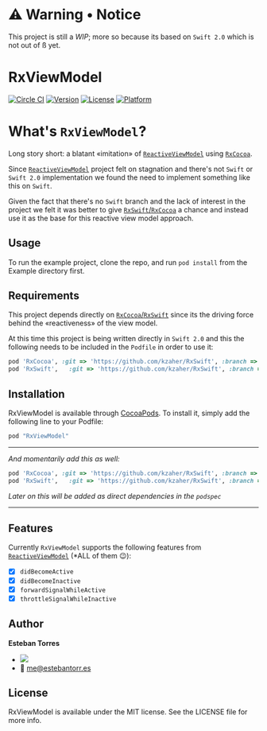 # :warning: Warning • Notice
This project is still a _WIP_; more so because its based on `Swift 2.0` which is not out of ß yet.

# RxViewModel

[![Circle CI](https://circleci.com/gh/esttorhe/RxViewModel.svg?style=svg)](https://circleci.com/gh/esttorhe/RxViewModel)
[![Version](https://img.shields.io/cocoapods/v/RxViewModel.svg?style=flat)](http://cocoapods.org/pods/RxViewModel)
[![License](https://img.shields.io/cocoapods/l/RxViewModel.svg?style=flat)](http://cocoapods.org/pods/RxViewModel)
[![Platform](https://img.shields.io/cocoapods/p/RxViewModel.svg?style=flat)](http://cocoapods.org/pods/RxViewModel)

# What's `RxViewModel`?

Long story short: a blatant «imitation» of [`ReactiveViewModel`][rvm] using [`RxCocoa`][rxcocoa].

Since [`ReactiveViewModel`][rvm] project felt on stagnation and there's not `Swift` or `Swift 2.0` implementation we found the need to implement something like this on `Swift`.

Given the fact that there's no `Swift` branch and the lack of interest in the project we felt it was better to give [`RxSwift`/`RxCocoa`][rxcocoa] a chance and instead use it as the base for this reactive view model approach.

## Usage

To run the example project, clone the repo, and run `pod install` from the Example directory first.

## Requirements

This project depends directly on [`RxCocoa`/`RxSwift`][rxcocoa] since its the driving force behind the «reactiveness» of the view model.

At this time this project is being written directly in `Swift 2.0` and this the following needs to be included in the `Podfile` in order to use it:

```ruby
pod 'RxCocoa', :git => 'https://github.com/kzaher/RxSwift', :branch => 'feature/swift2.0'
pod 'RxSwift',   :git => 'https://github.com/kzaher/RxSwift', :branch => 'feature/swift2.0'
```

## Installation

RxViewModel is available through [CocoaPods](http://cocoapods.org). To install
it, simply add the following line to your Podfile:

```ruby
pod "RxViewModel"
```
---
*And momentarily add this as well:*
```ruby
pod 'RxCocoa', :git => 'https://github.com/kzaher/RxSwift', :branch => 'feature/swift2.0'
pod 'RxSwift',   :git => 'https://github.com/kzaher/RxSwift', :branch => 'feature/swift2.0'
```
*Later on this will be added as direct dependencies in the `podspec`*

---

## Features

Currently `RxViewModel` supports the following features from [`ReactiveViewModel`][rvm] (*ALL of them :wink:):

- [x] `didBecomeActive`
- [x] `didBecomeInactive`
- [x] `forwardSignalWhileActive`
- [x] `throttleSignalWhileInactive`

## Author

__Esteban Torres__ 

- [![](https://img.shields.io/badge/twitter-esttorhe-brightgreen.svg)](https://twitter.com/esttorhe) 
- :email: me@estebantorr.es

## License

RxViewModel is available under the MIT license. See the LICENSE file for more info.

[rvm]:https://github.com/ReactiveCocoa/ReactiveViewModel
[rxcocoa]:https://github.com/kzaher/RxSwift
